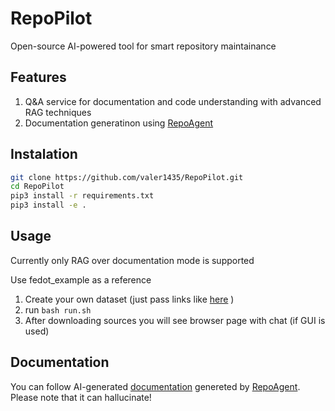 # RepoPilot
Open-source AI-powered tool for smart repository maintainance

## Features

1. Q&A service for documentation and code understanding with advanced RAG techniques
2. Documentation generatinon using [RepoAgent](https://github.com/OpenBMB/RepoAgent)
   

## Instalation

```bash
git clone https://github.com/valer1435/RepoPilot.git
cd RepoPilot
pip3 install -r requirements.txt
pip3 install -e .
```

## Usage 

Currently only RAG over documentation mode is supported

Use fedot_example as a reference
1. Create your own dataset (just pass links like [here](https://github.com/valer1435/RepoPilot/blob/main/examples/fedot_example/fedot_example.py#L6) )
2. run ```bash run.sh```
3. After downloading sources you will see browser page with chat (if GUI is used)

## Documentation

You can follow AI-generated [documentation](https://valeriis-organization.gitbook.io/repopilot-docs) genereted by [RepoAgent](https://github.com/OpenBMB/RepoAgent). Please note that it can hallucinate!
